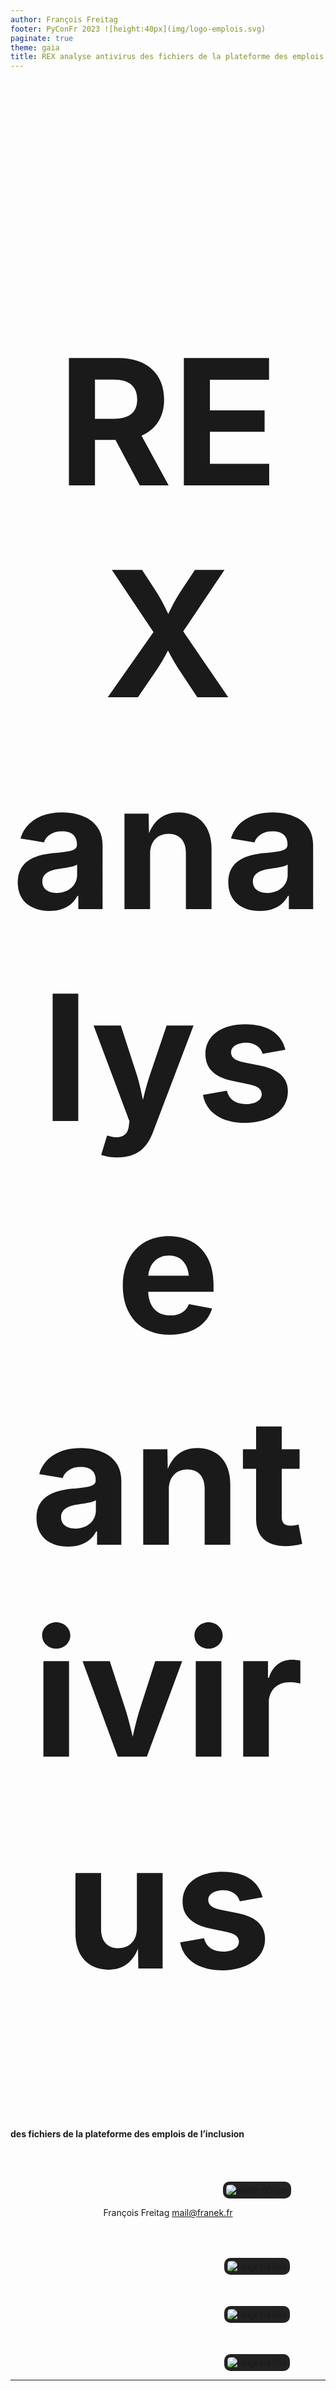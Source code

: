 ```yaml
---
author: François Freitag
footer: PyConFr 2023 ![height:40px](img/logo-emplois.svg)
paginate: true
theme: gaia
title: REX analyse antivirus des fichiers de la plateforme des emplois de l’inclusion
---
```

<style>
footer {
    display: flex;
    justify-content: space-around;
}
</style>

<style scoped>
p > img {
    background-color: #222;
    padding: 5px;
    margin-top: 40px;
    margin-right: 15px;
    border-radius: 10px;
}

p {
    text-align: center;
    align: center;
}
</style>

<!-- _paginate: false -->
# REX analyse antivirus
#### des fichiers de la plateforme des emplois de l’inclusion

![width:900px](img/divider.png)

François Freitag
[mail@franek.fr](mailto:mail@franek.fr)

![height:40px](img/python-logo.png) ![height:40px](img/django-logo.png) ![height:40px](img/sphinxheader.webp)

---
<style scoped>
h1 > img {float: right;}
p > img {
margin-left: 450px;
margin-top: 50px;
}
</style>

# Plateforme de l’inclusion ![width:200px](img/logo-plateforme-inclusion.svg)


> Faciliter la vie des personnes en insertion et de celles et ceux qui les accompagnent à travers de nouveaux services publics.

![width:250px](img/logo-ministere-emploi.svg)

---
# Les emplois de l’inclusion

> Les emplois de l'inclusion est un service numérique de délivrance des PASS IAE et de **mise en relation d'employeurs solidaires avec des candidats éloignés de l'emploi** par le biais de tiers (prescripteurs habilités, orienteurs) ou en autoprescription.

- Gestion des candidatures
- Orientation des candidats
- Délivrance de PASS IAE (subvention à l’embauche)

---
# Audit de sécurité

Pas de vérification antivirus des fichiers servis par la plateforme.

---
# Contraintes pour l’analyse antivirus

* 500 000+ documents
* Pas de latence perceptible à l’envoi (exigence métier)
* Envoi direct des documents sur S3 pour des raisons historiques

---
# L’antivirus
![height:200px](img/clamav-trademark.webp)

- Gratuit et open-source
- Utilisé dans d’autres start-ups d’État
- CleverCloud : `CC_CLAMAV=1`

---
# Test de performance de ClamAV

Échantillon de 10 000 fichiers aléatoires.

Temps d’analyse par fichier :
- En moyenne : 1 seconde
- Maximum : 20 secondes

Latence perceptible ⇒ pas d’analyse lors de la requête HTTP

---
# Analyse périodique

- Pas de latence perceptible, mais moins de sécurité.
- Quotidienne des nouveaux fichiers
- Mensuelle de tous les fichiers : nouvelles signatures de virus

---
# Analyse *a minima*

`cron` :

* Identifie les fichiers à analyser (filtre S3)
* Les télécharge : `ThreadPoolExecutor` + `TemporaryDirectory` :heart:
* Analyse avec ClamAV : `subprocess.run()`
* Enregistre le résultat dans la base de données : *ORM* Django :heart:

---
# Mise en prod de la version *a minima*

- Analyse quotidienne des nouveaux fichiers
    * Parcours des objets S3 : environ 5 minutes
    * Analyse : environ 5 minutes
- Analyse mensuelle de tous les fichiers
    * Parcours des objets S3 : environ 5 minutes
    * Analyse : environ **17 280 minutes** *(ou 3 jours)*
    * `SIGTERM` lors des déploiements chez CleverCloud (ZDD)

---
#  Pas très satisfaisant…

Comment éviter les interruptions liées au déploiement ? 🤔

* Pas de déploiement pendant 3 jours 🤨
* Création d’un mécanisme de reprise
    * Gestion du signal `SIGTERM` ⚠🐉
    * Quid d’un échec sans `SIGTERM` ?
    * Acquittement : sous quel délai ?
    * La réponse “D” : réfléchir plus…

---
# Analyse (en mieux)
`cron`
- Identifie **mieux** les fichiers à analyser
- Les télécharge : `ThreadPoolExecutor` + `TemporaryDirectory` :heart:
- Analyse avec ClamAV : `subprocess.run()`
- Enregistre le résultat dans la base de données : *ORM* Django :heart:

---
# Analyse (en mieux)

**Une fois par jour**

`cron` synchronisation S3 → base de données

---
# Analyse (en mieux)

**Une fois par jour**

`cron` synchronisation S3 → base de données

**Plein de fois par jour**

Sélection d’un lot de fichiers (récents ou dernière analyse > un mois)

```python
select_for_update(skip_locked=True, no_key=True)
```

---
# Analyse (en mieux)

Que nous apporte la base de données ?
* Nettoyage automatique du verrou en cas d’échec
* Gestion de la concurrence
* Cerise sur le gâteau ?
    * Elle est déjà en place.

---
<style scoped>
p > img {
    margin-left: 300px;
}
</style>
# Une analyse dans l’admin Django

![height:400px](img/admin-detail.png)

---
# Le résultat 🥁

624 375 fichiers scannés pour trouver…

---
<style scoped>
h2 {text-align: center}
</style>
# Le résultat 🥁

624 375 fichiers scannés pour trouver…

## 0 virus 🕺

---
# Comment aller plus loin ?

- Stocker les fichiers via Django
- Zone de quarantaine S3
- Parallélisation des analyses
- Gestion des fichiers infectés : *API* VirusTotal

---
# Je peux voir le code ?

C’est open-source, ça fait 129 lignes.

<!-- QR Code -->
https://github.com/betagouv/itou/blob/master/itou/antivirus/management/commands/scan_s3_files.py

---
<style scoped>
h1 {
    font-size: 280px;
    text-align: center;
}
h2 {
    text-align: center;
}
</style>
# Merci
## Avez-vous des questions ?
